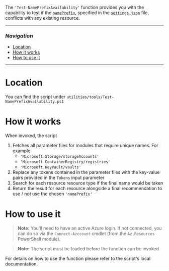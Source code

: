 The `'Test-NamePrefixAvailability'` function provides you with the capability to test if the [`namePrefix`](./The%20CI%20environment%20-%20Token%20replacement#optional-local-custom-tokens), specified in the [`settings.json`](https://github.com/Azure/ResourceModules/blob/main/settings.json) file, conflicts with any existing resource.

---

### _Navigation_

- [Location](#location)
- [How it works](#what-it-does)
- [How to use it](#how-to-use-it)

---
# Location

You can find the script under `utilities/tools/Test-NamePrefixAvailability.ps1`

# How it works

When invoked, the script

1. Fetches all parameter files for modules that require unique names. For example
   - `'Microsoft.Storage/storageAccounts'`
   - `'Microsoft.ContainerRegistry/registries'`
   - `'Microsoft.KeyVault/vaults'`
1. Replace any tokens contained in the parameter files with the key-value pairs provided in the `Tokens` input parameter
1. Search for each resource resource type if the final name would be taken
1. Return the result for each resource alongside a final recommendation to use / not use the chosen `'namePrefix'`

# How to use it

> **Note:** You'll need to have an active Azure login. If not connected, you can do so via the `Connect-Azccount` cmdlet (from the `Az.Resources` PowerShell module).

> **Note:** The script must be loaded before the function can be invoked

For details on how to use the function please refer to the script's local documentation.
